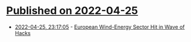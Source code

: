 # [Published on 2022-04-25](index.md)

* [2022-04-25, 23:17:05](https://news.ycombinator.com/item?id=31162093) - [European Wind-Energy Sector Hit in Wave of Hacks](https://www.wsj.com/articles/european-wind-energy-sector-hit-in-wave-of-hacks-11650879000)
